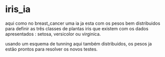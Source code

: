 # iris_ia

aqui como no breast_cancer uma ia ja esta com os pesos bem distribuidos para definir as três classes de plantas 
iris que existem com os dados apresentados : setosa, versicolor ou virginica.

usando um esquema de tunning aqui também distribuidos, os pesos ja estão prontos para resolver os novos testes.
